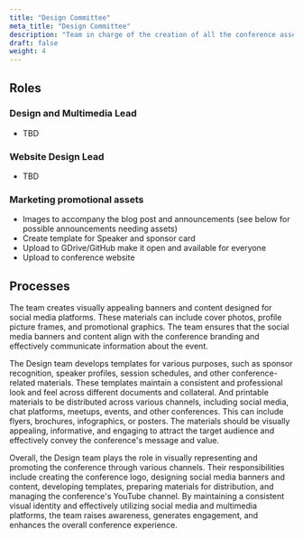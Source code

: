 ```yaml
---
title: "Design Committee"
meta_title: "Design Committee"
description: "Team in charge of the creation of all the conference assets"
draft: false
weight: 4
---
```


## Roles

### Design and Multimedia Lead

* TBD
### Website Design Lead

* TBD

### Marketing promotional assets

* Images to accompany the blog post and announcements (see below for possible
  announcements needing assets)
* Create template for Speaker and sponsor card
* Upload to GDrive/GitHub make it open and available for everyone
* Upload to conference website


## Processes

The team creates visually appealing banners and content designed for social
media platforms. These materials can include cover photos, profile picture
frames, and promotional graphics. The team ensures that the social media
banners and content align with the conference branding and effectively
communicate information about the event.

The Design team develops templates for various purposes, such as
sponsor recognition, speaker profiles, session schedules, and other
conference-related materials. These templates maintain a consistent and
professional look and feel across different documents and collateral. And
printable materials to be distributed across various channels, including social
media, chat platforms, meetups, events, and other conferences. This can include
flyers, brochures, infographics, or posters. The materials should be visually
appealing, informative, and engaging to attract the target audience and
effectively convey the conference's message and value.

Overall, the Design team plays the role in visually representing
and promoting the conference through various channels. Their responsibilities
include creating the conference logo, designing social media banners and
content, developing templates, preparing materials for distribution, and
managing the conference's YouTube channel. By maintaining a consistent visual
identity and effectively utilizing social media and multimedia platforms, the
team raises awareness, generates engagement, and enhances the overall
conference experience.
